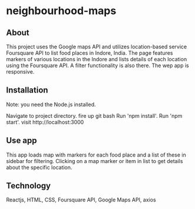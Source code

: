 # neighbourhood-maps


## About
This project uses the Google maps API and utilizes location-based service Foursquare API to list food places in Indore, India. The page features markers of various locations in the Indore and lists details of each location using the Foursquare API. A filter functionality is also there. The wep app is responsive.

## Installation
Note: you need the Node.js installed.

Navigate to project directory.
fire up git bash
Run 'npm install'.
Run 'npm start'.
visit http://localhost:3000


## Use app
This app loads map with markers for each food place and a list of these in sidebar for filtering.
Clicking on a map marker or item in list to get details about the specific location.

## Technology
Reactjs,
HTML,
CSS,
Foursquare API,
Google Maps API,
axios